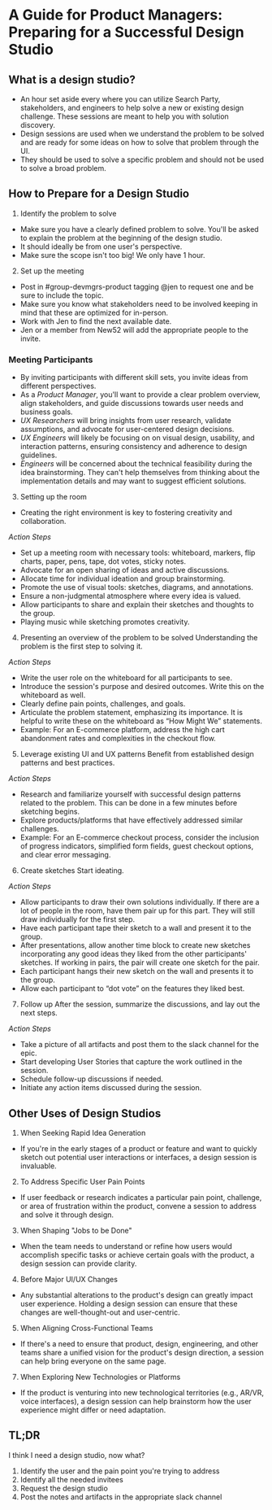 # A Guide for Product Managers: Preparing for a Successful Design Studio

## What is a design studio?
- An hour set aside every where you can utilize Search Party, stakeholders, and engineers to help solve a new or existing design challenge. These sessions are meant to help you with solution discovery.
- Design sessions are used when we understand the problem to be solved and are ready for some ideas on how to solve that problem through the UI. 
- They should be used to solve a specific problem and should not be used to solve a broad problem.

## How to Prepare for a Design Studio
1. Identify the problem to solve
- Make sure you have a clearly defined problem to solve. You'll be asked to explain the problem at the beginning of the design studio.
- It should ideally be from one user's perspective.
- Make sure the scope isn't too big! We only have 1 hour.

2. Set up the meeting
- Post in #group-devmgrs-product tagging @jen to request one and be sure to include the topic.
- Make sure you know what stakeholders need to be involved keeping in mind that these are optimized for in-person.
- Work with Jen to find the next available date.
- Jen or a member from New52 will add the appropriate people to the invite.

### Meeting Participants
- By inviting participants with different skill sets, you invite ideas from different perspectives.
- As a *Product Manager*, you'll want to provide a clear problem overview, align stakeholders, and guide discussions towards user needs and business goals.
- *UX Researchers* will bring insights from user research, validate assumptions, and advocate for user-centered design decisions.
- *UX Engineers* will likely be focusing on on visual design, usability, and interaction patterns, ensuring consistency and adherence to design guidelines.
- *Engineers* will be concerned about the technical feasibility during the idea brainstorming. They can't help themselves from thinking about the implementation details and may want to suggest efficient solutions.

3. Setting up the room
- Creating the right environment is key to fostering creativity and collaboration.

*Action Steps*
- Set up a meeting room with necessary tools: whiteboard, markers, flip charts, paper, pens, tape, dot votes, sticky notes.
- Advocate for an open sharing of ideas and active discussions.
- Allocate time for individual ideation and group brainstorming.
- Promote the use of visual tools: sketches, diagrams, and annotations.
- Ensure a non-judgmental atmosphere where every idea is valued.
- Allow participants to share and explain their sketches and thoughts to the group.
- Playing music while sketching promotes creativity.

4. Presenting an overview of the problem to be solved
Understanding the problem is the first step to solving it.

*Action Steps*
- Write the user role on the whiteboard for all participants to see.
- Introduce the session's purpose and desired outcomes. Write this on the whiteboard as well.
- Clearly define pain points, challenges, and goals.
- Articulate the problem statement, emphasizing its importance. It is helpful to write these on the whiteboard as “How Might We” statements.
- Example: For an E-commerce platform, address the high cart abandonment rates and complexities in the checkout flow.

5. Leverage existing UI and UX patterns
Benefit from established design patterns and best practices.

*Action Steps*
- Research and familiarize yourself with successful design patterns related to the problem. This can be done in a few minutes before sketching begins.
- Explore products/platforms that have effectively addressed similar challenges.
- Example: For an E-commerce checkout process, consider the inclusion of progress indicators, simplified form fields, guest checkout options, and clear error messaging.

6. Create sketches
Start ideating.

*Action Steps*

- Allow participants to draw their own solutions individually. If there are a lot of people in the room, have them pair up for this part. They will still draw individually for the first step.
- Have each participant tape their sketch to a wall and present it to the group.
- After presentations, allow another time block to create new sketches incorporating any good ideas they liked from the other participants' sketches. If working in pairs, the pair will create one sketch for the pair.
- Each participant hangs their new sketch on the wall and presents it to the group.
- Allow each participant to “dot vote” on the features they liked best.

7. Follow up
After the session, summarize the discussions, and lay out the next steps.

*Action Steps*
- Take a picture of all artifacts and post them to the slack channel for the epic.
- Start developing User Stories that capture the work outlined in the session.
- Schedule follow-up discussions if needed.
- Initiate any action items discussed during the session.

## Other Uses of Design Studios
1. When Seeking Rapid Idea Generation
- If you're in the early stages of a product or feature and want to quickly sketch out potential user interactions or interfaces, a design session is invaluable.

2. To Address Specific User Pain Points
- If user feedback or research indicates a particular pain point, challenge, or area of frustration within the product, convene a session to address and solve it through design.

3. When Shaping "Jobs to be Done"
- When the team needs to understand or refine how users would accomplish specific tasks or achieve certain goals with the product, a design session can provide clarity.

4. Before Major UI/UX Changes
- Any substantial alterations to the product's design can greatly impact user experience. Holding a design session can ensure that these changes are well-thought-out and user-centric.

5. When Aligning Cross-Functional Teams
- If there's a need to ensure that product, design, engineering, and other teams share a unified vision for the product's design direction, a session can help bring everyone on the same page.

7. When Exploring New Technologies or Platforms
- If the product is venturing into new technological territories (e.g., AR/VR, voice interfaces), a design session can help brainstorm how the user experience might differ or need adaptation.

## TL;DR
I think I need a design studio, now what?

1. Identify the user and the pain point you're trying to address
2. Identify all the needed invitees
3. Request the design studio 
4. Post the notes and artifacts in the appropriate slack channel
